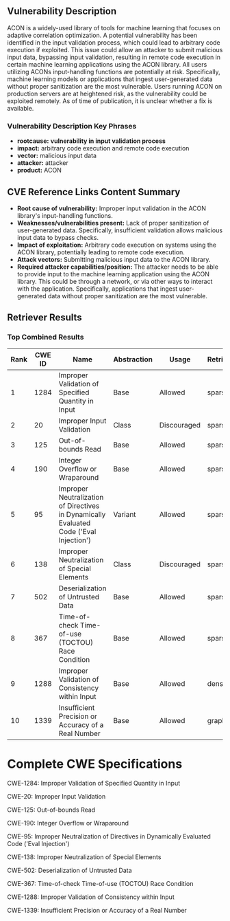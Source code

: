 ## Vulnerability Description
ACON is a widely-used library of tools for machine learning that focuses on adaptive correlation optimization. A potential vulnerability has been identified in the input validation process, which could lead to arbitrary code execution if exploited. This issue could allow an attacker to submit malicious input data, bypassing input validation, resulting in remote code execution in certain machine learning applications using the ACON library. All users utilizing ACONs input-handling functions are potentially at risk. Specifically, machine learning models or applications that ingest user-generated data without proper sanitization are the most vulnerable. Users running ACON on production servers are at heightened risk, as the vulnerability could be exploited remotely. As of time of publication, it is unclear whether a fix is available.

### Vulnerability Description Key Phrases
- **rootcause:** **vulnerability in input validation process**
- **impact:** arbitrary code execution and remote code execution
- **vector:** malicious input data
- **attacker:** attacker
- **product:** ACON

## CVE Reference Links Content Summary
- **Root cause of vulnerability:** Improper input validation in the ACON library's input-handling functions.
- **Weaknesses/vulnerabilities present:** Lack of proper sanitization of user-generated data. Specifically, insufficient validation allows malicious input data to bypass checks.
- **Impact of exploitation:** Arbitrary code execution on systems using the ACON library, potentially leading to remote code execution.
- **Attack vectors:** Submitting malicious input data to the ACON library.
- **Required attacker capabilities/position:** The attacker needs to be able to provide input to the machine learning application using the ACON library. This could be through a network, or via other ways to interact with the application. Specifically, applications that ingest user-generated data without proper sanitization are the most vulnerable.

## Retriever Results

### Top Combined Results

| Rank | CWE ID | Name | Abstraction | Usage  | Retrievers | Individual Scores |
|------|--------|------|-------------|-------|------------|-------------------|
| 1 | 1284 | Improper Validation of Specified Quantity in Input | Base | Allowed | sparse | 0.634 |
| 2 | 20 | Improper Input Validation | Class | Discouraged | sparse | 0.602 |
| 3 | 125 | Out-of-bounds Read | Base | Allowed | sparse | 0.600 |
| 4 | 190 | Integer Overflow or Wraparound | Base | Allowed | sparse | 0.592 |
| 5 | 95 | Improper Neutralization of Directives in Dynamically Evaluated Code ('Eval Injection') | Variant | Allowed | sparse | 0.582 |
| 6 | 138 | Improper Neutralization of Special Elements | Class | Discouraged | sparse | 0.580 |
| 7 | 502 | Deserialization of Untrusted Data | Base | Allowed | sparse | 0.572 |
| 8 | 367 | Time-of-check Time-of-use (TOCTOU) Race Condition | Base | Allowed | sparse | 0.572 |
| 9 | 1288 | Improper Validation of Consistency within Input | Base | Allowed | dense | 0.524 |
| 10 | 1339 | Insufficient Precision or Accuracy of a Real Number | Base | Allowed | graph | 0.002 |



# Complete CWE Specifications

CWE-1284: Improper Validation of Specified Quantity in Input

CWE-20: Improper Input Validation

CWE-125: Out-of-bounds Read

CWE-190: Integer Overflow or Wraparound

CWE-95: Improper Neutralization of Directives in Dynamically Evaluated Code ('Eval Injection')

CWE-138: Improper Neutralization of Special Elements

CWE-502: Deserialization of Untrusted Data

CWE-367: Time-of-check Time-of-use (TOCTOU) Race Condition

CWE-1288: Improper Validation of Consistency within Input

CWE-1339: Insufficient Precision or Accuracy of a Real Number